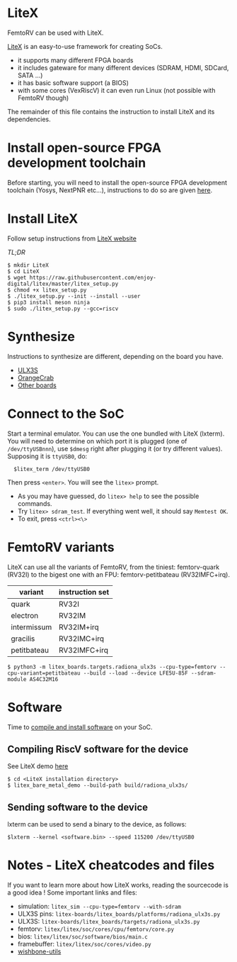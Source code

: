 LiteX
=====

FemtoRV can be used with LiteX.

[LiteX](https://github.com/enjoy-digital/litex) is an easy-to-use
framework for creating SoCs.
- it supports many different FPGA boards
- it includes gateware for many different devices (SDRAM, HDMI, SDCard,
  SATA ...)
- it has basic software support (a BIOS)
- with some cores (VexRiscV) it can even run Linux (not possible with FemtoRV though)

The remainder of this file contains the instruction to install LiteX
and its dependencies.


Install open-source FPGA development toolchain
==============================================

Before starting, you will need to install the open-source FPGA
development toolchain (Yosys, NextPNR etc...), instructions to
do so are given [here](https://github.com/BrunoLevy/learn-fpga/blob/master/FemtoRV/TUTORIALS/toolchain.md).


Install LiteX
=============

Follow setup instructions from [LiteX website](https://github.com/enjoy-digital/litex#quick-start-guide)

*TL;DR*

```
$ mkdir LiteX
$ cd LiteX
$ wget https://raw.githubusercontent.com/enjoy-digital/litex/master/litex_setup.py
$ chmod +x litex_setup.py
$ ./litex_setup.py --init --install --user 
$ pip3 install meson ninja
$ sudo ./litex_setup.py --gcc=riscv
```

Synthesize
==========

Instructions to synthesize are different, depending on the board you have.

- [ULX3S](ULX3S.md)
- [OrangeCrab](orange_crab.md)
- [Other boards](litex-boards.md)

Connect to the SoC
==================

Start a terminal emulator. You can use the one bundled with LiteX
(lxterm). You will need to determine on which port it is plugged (one
of `/dev/ttyUSBnnn`), use `$dmesg` right after plugging it (or try
different values). Supposing it is `ttyUSB0`, do:

```
  $litex_term /dev/ttyUSB0
```

Then press `<enter>`. You will see the `litex>` prompt.

- As you may have guessed, do `litex> help` to see the possible commands.
- Try `litex> sdram_test`. If everything went well, it should say `Memtest OK`.
- To exit, press `<ctrl><\>`

FemtoRV variants
================
LiteX can use all the variants of FemtoRV, from the tiniest: femtorv-quark (RV32I) to
the bigest one with an FPU: femtorv-petitbateau (RV32IMFC+irq).

|variant     | instruction set |
|------------|-----------------|
|quark       | RV32I           |
|electron    | RV32IM          |
|intermissum | RV32IM+irq      |
|gracilis    | RV32IMC+irq     |
|petitbateau | RV32IMFC+irq    |

```
$ python3 -m litex_boards.targets.radiona_ulx3s --cpu-type=femtorv --cpu-variant=petitbateau --build --load --device LFE5U-85F --sdram-module AS4C32M16
```

Software
========

Time to [compile and install software](https://github.com/BrunoLevy/learn-fpga/tree/master/LiteX/software)
on your SoC. 

Compiling RiscV software for the device
---------------------------------------
See LiteX demo [here](https://github.com/enjoy-digital/litex/tree/master/litex/soc/software/demo)

```
$ cd <LiteX installation directory>
$ litex_bare_metal_demo --build-path build/radiona_ulx3s/
```

Sending software to the device
------------------------------
lxterm can be used to send a binary to the device, as follows:
```
$lxterm --kernel <software.bin> --speed 115200 /dev/ttyUSB0
```

Notes - LiteX cheatcodes and files
==================================

If you want to learn more about how LiteX works, reading the
sourcecode is a good idea ! Some important links and files:

- simulation: `litex_sim --cpu-type=femtorv --with-sdram`
- ULX3S pins: `litex-boards/litex_boards/platforms/radiona_ulx3s.py`
- ULX3S: `litex-boards/litex_boards/targets/radiona_ulx3s.py`
- femtorv: `litex/litex/soc/cores/cpu/femtorv/core.py`
- bios: `litex/litex/soc/software/bios/main.c`
- framebuffer: `litex/litex/soc/cores/video.py`
- [wishbone-utils](https://github.com/litex-hub/wishbone-utils/releases)
